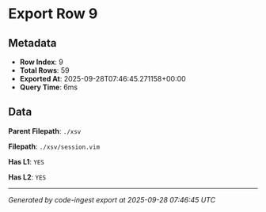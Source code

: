 # Export Row 9

## Metadata

- **Row Index**: 9
- **Total Rows**: 59
- **Exported At**: 2025-09-28T07:46:45.271158+00:00
- **Query Time**: 6ms

## Data

**Parent Filepath**: `./xsv`

**Filepath**: `./xsv/session.vim`

**Has L1**: `YES`

**Has L2**: `YES`

---

*Generated by code-ingest export at 2025-09-28 07:46:45 UTC*
